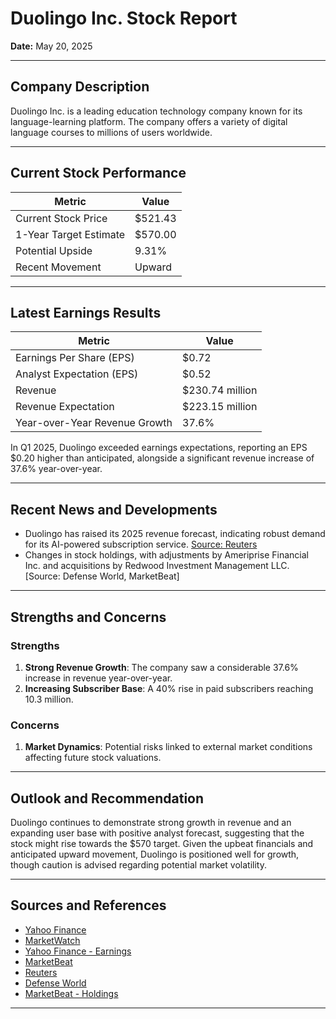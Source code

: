 # Duolingo Inc. Stock Report  
**Date:** May 20, 2025  

---

## Company Description
Duolingo Inc. is a leading education technology company known for its language-learning platform. The company offers a variety of digital language courses to millions of users worldwide.

---

## Current Stock Performance

| Metric                       | Value  |
|------------------------------|--------|
| Current Stock Price          | $521.43|
| 1-Year Target Estimate       | $570.00|
| Potential Upside             | 9.31%  |
| Recent Movement              | Upward |

---

## Latest Earnings Results

| Metric                       | Value          |
|------------------------------|----------------|
| Earnings Per Share (EPS)     | $0.72          |
| Analyst Expectation (EPS)    | $0.52          |
| Revenue                      | $230.74 million|
| Revenue Expectation          | $223.15 million|
| Year-over-Year Revenue Growth| 37.6%          |

In Q1 2025, Duolingo exceeded earnings expectations, reporting an EPS $0.20 higher than anticipated, alongside a significant revenue increase of 37.6% year-over-year.

---

## Recent News and Developments
- Duolingo has raised its 2025 revenue forecast, indicating robust demand for its AI-powered subscription service. [Source: Reuters](https://www.reuters.com/business/duolingo-raises-2025-forecast-ai-powered-subscription-garners-wider-appeal-2025-05-01/)
- Changes in stock holdings, with adjustments by Ameriprise Financial Inc. and acquisitions by Redwood Investment Management LLC. [Source: Defense World, MarketBeat]

---

## Strengths and Concerns

### Strengths
1. **Strong Revenue Growth**: The company saw a considerable 37.6% increase in revenue year-over-year.
2. **Increasing Subscriber Base**: A 40% rise in paid subscribers reaching 10.3 million.

### Concerns
1. **Market Dynamics**: Potential risks linked to external market conditions affecting future stock valuations.

---

## Outlook and Recommendation
Duolingo continues to demonstrate strong growth in revenue and an expanding user base with positive analyst forecast, suggesting that the stock might rise towards the $570 target. Given the upbeat financials and anticipated upward movement, Duolingo is positioned well for growth, though caution is advised regarding potential market volatility.

---

## Sources and References
- [Yahoo Finance](https://finance.yahoo.com/quote/DUOL/)
- [MarketWatch](https://www.marketwatch.com/investing/stock/duol/analystestimates)
- [Yahoo Finance - Earnings](https://finance.yahoo.com/news/duolingo-owl-expands-wings-beyond-072734294.html)
- [MarketBeat](https://www.marketbeat.com/)
- [Reuters](https://www.reuters.com/business/duolingo-raises-2025-forecast-ai-powered-subscription-garners-wider-appeal-2025-05-01/)
- [Defense World](https://www.defenseworld.net/2025/05/18/duolingo-inc-nasdaqduol-stake-lessened-by-ameriprise-financial-inc.html)
- [MarketBeat - Holdings](https://www.marketbeat.com/instant-alerts/redwood-investment-management-llc-buys-new-holdings-in-duolingo-inc-nasdaqduol-2025-05-16/)

---